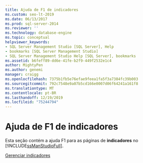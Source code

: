 ```yaml
---
title: Ajuda de F1 de indicadores
ms.custom: seo-lt-2019
ms.date: 06/13/2017
ms.prod: sql-server-2014
ms.reviewer: ''
ms.technology: database-engine
ms.topic: conceptual
helpviewer_keywords:
- SQL Server Management Studio [SQL Server], Help
- bookmarks [SQL Server Management Studio]
- SQL Server Management Studio Help [SQL Server], bookmarks
ms.assetid: b6feff89-dd6e-41fe-b2f9-449f2532e1c4
author: MightyPen
ms.author: genemi
manager: craigg
ms.openlocfilehash: 7375b1fb5e76efae9feea1fa5f3a7384fc39b003
ms.sourcegitcommit: 792c7548e9a07b5cd166e0007d06f64241a161f8
ms.translationtype: MT
ms.contentlocale: pt-BR
ms.lasthandoff: 12/19/2019
ms.locfileid: "75244794"
---
```

# <a name="bookmarks-f1-help"></a>Ajuda de F1 de indicadores

 Esta seção contém a ajuda F1 para as páginas de **indicadores** no [!INCLUDE[ssManStudioFull](../../includes/ssmanstudiofull-md.md)].  
  
 [Gerenciar indicadores](manage-bookmarks.md)